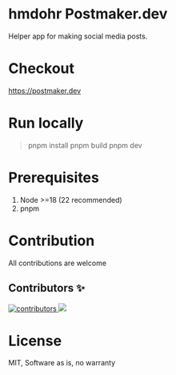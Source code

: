 # hmdohr Postmaker.dev

Helper app for making social media posts.

# Checkout

https://postmaker.dev

# Run locally
> pnpm install
> pnpm build
> pnpm dev

# Prerequisites
1. Node >=18 (22 recommended)
2. pnpm

# Contribution

All contributions are welcome

## Contributors ✨
<a href="https://github.com/iClasser/postmaker.dev/graphs/contributors">
  <img alt="contributors" src="https://img.shields.io/badge/contributors-welcome-blueviolet?style=flat-square">
</a>
<a href="https://github.com/iClasser/postmaker.dev/graphs/contributors">
  <img src="https://contrib.rocks/image?repo=iClasser/postmaker.dev" />
</a>

# License

MIT, Software as is, no warranty
